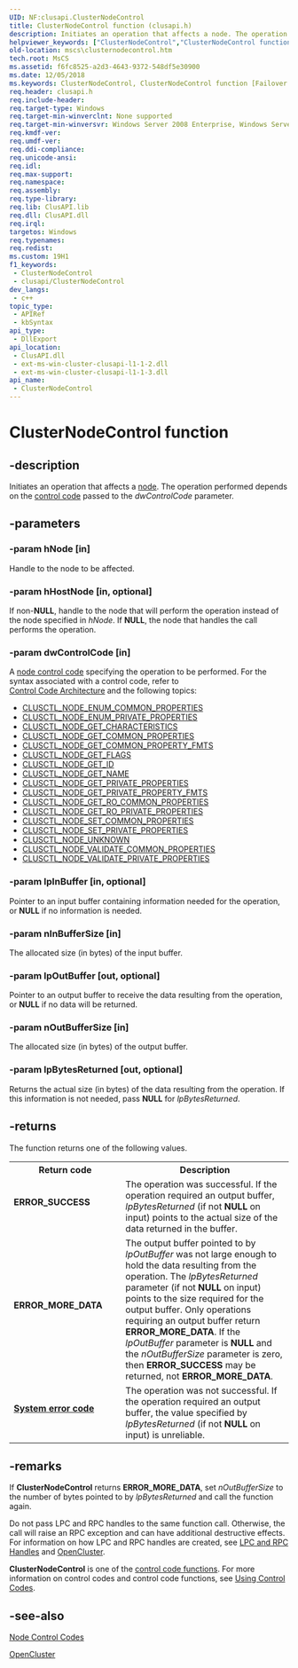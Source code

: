 ```yaml
---
UID: NF:clusapi.ClusterNodeControl
title: ClusterNodeControl function (clusapi.h)
description: Initiates an operation that affects a node. The operation performed depends on the control code passed to the dwControlCode parameter.
helpviewer_keywords: ["ClusterNodeControl","ClusterNodeControl function [Failover Cluster]","_wolf_clusternodecontrol","clusapi/ClusterNodeControl","mscs.clusternodecontrol"]
old-location: mscs\clusternodecontrol.htm
tech.root: MsCS
ms.assetid: f6fc8525-a2d3-4643-9372-548df5e30900
ms.date: 12/05/2018
ms.keywords: ClusterNodeControl, ClusterNodeControl function [Failover Cluster], _wolf_clusternodecontrol, clusapi/ClusterNodeControl, mscs.clusternodecontrol
req.header: clusapi.h
req.include-header: 
req.target-type: Windows
req.target-min-winverclnt: None supported
req.target-min-winversvr: Windows Server 2008 Enterprise, Windows Server 2008 Datacenter
req.kmdf-ver: 
req.umdf-ver: 
req.ddi-compliance: 
req.unicode-ansi: 
req.idl: 
req.max-support: 
req.namespace: 
req.assembly: 
req.type-library: 
req.lib: ClusAPI.lib
req.dll: ClusAPI.dll
req.irql: 
targetos: Windows
req.typenames: 
req.redist: 
ms.custom: 19H1
f1_keywords:
 - ClusterNodeControl
 - clusapi/ClusterNodeControl
dev_langs:
 - c++
topic_type:
 - APIRef
 - kbSyntax
api_type:
 - DllExport
api_location:
 - ClusAPI.dll
 - ext-ms-win-cluster-clusapi-l1-1-2.dll
 - ext-ms-win-cluster-clusapi-l1-1-3.dll
api_name:
 - ClusterNodeControl
---
```


# ClusterNodeControl function


## -description

Initiates an 
    operation that affects a <a href="https://docs.microsoft.com/previous-versions/windows/desktop/mscs/nodes">node</a>. The operation performed depends on the 
    <a href="https://docs.microsoft.com/previous-versions/windows/desktop/mscs/control-codes">control code</a> passed to the 
    <i>dwControlCode</i> parameter.

## -parameters

### -param hNode [in]

Handle to the node to be affected.

### -param hHostNode [in, optional]

If non-<b>NULL</b>, handle to the node that will perform the operation instead of the node 
       specified in <i>hNode</i>. If <b>NULL</b>, the node that handles the call 
       performs the operation.

### -param dwControlCode [in]

A <a href="https://docs.microsoft.com/previous-versions/windows/desktop/mscs/node-control-codes">node control code</a> specifying the operation to be 
       performed. For the syntax associated with a control code, refer to  
       <a href="https://docs.microsoft.com/previous-versions/windows/desktop/mscs/control-code-architecture">Control Code Architecture</a> and the following 
       topics:

<ul>
<li>
<a href="https://docs.microsoft.com/previous-versions/windows/desktop/mscs/clusctl-node-enum-common-properties">CLUSCTL_NODE_ENUM_COMMON_PROPERTIES</a>
</li>
<li>
<a href="https://docs.microsoft.com/previous-versions/windows/desktop/mscs/clusctl-node-enum-private-properties">CLUSCTL_NODE_ENUM_PRIVATE_PROPERTIES</a>
</li>
<li>
<a href="https://docs.microsoft.com/previous-versions/windows/desktop/mscs/clusctl-node-get-characteristics">CLUSCTL_NODE_GET_CHARACTERISTICS</a>
</li>
<li>
<a href="https://docs.microsoft.com/previous-versions/windows/desktop/mscs/clusctl-node-get-common-properties">CLUSCTL_NODE_GET_COMMON_PROPERTIES</a>
</li>
<li>
<a href="https://docs.microsoft.com/previous-versions/windows/desktop/mscs/clusctl-node-get-common-property-fmts">CLUSCTL_NODE_GET_COMMON_PROPERTY_FMTS</a>
</li>
<li>
<a href="https://docs.microsoft.com/previous-versions/windows/desktop/mscs/clusctl-node-get-flags">CLUSCTL_NODE_GET_FLAGS</a>
</li>
<li>
<a href="https://docs.microsoft.com/previous-versions/windows/desktop/mscs/clusctl-node-get-id">CLUSCTL_NODE_GET_ID</a>
</li>
<li>
<a href="https://docs.microsoft.com/previous-versions/windows/desktop/mscs/clusctl-node-get-name">CLUSCTL_NODE_GET_NAME</a>
</li>
<li>
<a href="https://docs.microsoft.com/previous-versions/windows/desktop/mscs/clusctl-node-get-private-properties">CLUSCTL_NODE_GET_PRIVATE_PROPERTIES</a>
</li>
<li>
<a href="https://docs.microsoft.com/previous-versions/windows/desktop/mscs/clusctl-node-get-private-property-fmts">CLUSCTL_NODE_GET_PRIVATE_PROPERTY_FMTS</a>
</li>
<li>
<a href="https://docs.microsoft.com/previous-versions/windows/desktop/mscs/clusctl-node-get-ro-common-properties">CLUSCTL_NODE_GET_RO_COMMON_PROPERTIES</a>
</li>
<li>
<a href="https://docs.microsoft.com/previous-versions/windows/desktop/mscs/clusctl-node-get-ro-private-properties">CLUSCTL_NODE_GET_RO_PRIVATE_PROPERTIES</a>
</li>
<li>
<a href="https://docs.microsoft.com/previous-versions/windows/desktop/mscs/clusctl-node-set-common-properties">CLUSCTL_NODE_SET_COMMON_PROPERTIES</a>
</li>
<li>
<a href="https://docs.microsoft.com/previous-versions/windows/desktop/mscs/clusctl-node-set-private-properties">CLUSCTL_NODE_SET_PRIVATE_PROPERTIES</a>
</li>
<li>
<a href="https://docs.microsoft.com/previous-versions/windows/desktop/mscs/clusctl-node-unknown">CLUSCTL_NODE_UNKNOWN</a>
</li>
<li>
<a href="https://docs.microsoft.com/previous-versions/windows/desktop/mscs/clusctl-node-validate-common-properties">CLUSCTL_NODE_VALIDATE_COMMON_PROPERTIES</a>
</li>
<li>
<a href="https://docs.microsoft.com/previous-versions/windows/desktop/mscs/clusctl-node-validate-private-properties">CLUSCTL_NODE_VALIDATE_PRIVATE_PROPERTIES</a>
</li>
</ul>

### -param lpInBuffer [in, optional]

Pointer to an input buffer containing information needed for the operation, or <b>NULL</b> 
       if no information is needed.

### -param nInBufferSize [in]

The allocated size (in bytes) of the input buffer.

### -param lpOutBuffer [out, optional]

Pointer to an output buffer to receive the data resulting from the operation, or 
       <b>NULL</b> if no data will be returned.

### -param nOutBufferSize [in]

The allocated size (in bytes) of the output buffer.

### -param lpBytesReturned [out, optional]

Returns the actual size (in bytes) of the data resulting from the operation. If this information is not 
       needed, pass <b>NULL</b> for <i>lpBytesReturned</i>.

## -returns

The function returns one of the following values.

<table>
<tr>
<th>Return code</th>
<th>Description</th>
</tr>
<tr>
<td width="40%">
<dl>
<dt><b>ERROR_SUCCESS</b></dt>
</dl>
</td>
<td width="60%">
The operation was successful. If the operation required an output buffer, 
         <i>lpBytesReturned</i> (if not <b>NULL</b> on input) points to the 
         actual size of the data returned in the buffer.

</td>
</tr>
<tr>
<td width="40%">
<dl>
<dt><b>ERROR_MORE_DATA</b></dt>
</dl>
</td>
<td width="60%">
The output buffer pointed to by <i>lpOutBuffer</i> was not large enough to hold the data 
         resulting from the operation. The <i>lpBytesReturned</i> parameter (if not 
         <b>NULL</b> on input) points to the size required for the output buffer. Only operations 
         requiring an output buffer return <b>ERROR_MORE_DATA</b>. If the 
         <i>lpOutBuffer</i> parameter is <b>NULL</b> and the 
         <i>nOutBufferSize</i> parameter is zero, then <b>ERROR_SUCCESS</b> may 
         be returned, not <b>ERROR_MORE_DATA</b>.

</td>
</tr>
<tr>
<td width="40%">
<dl>
<dt><b><a href="https://docs.microsoft.com/windows/desktop/Debug/system-error-codes">System error code</a></b></dt>
</dl>
</td>
<td width="60%">
The operation was not successful. If the operation required an output buffer, the value specified by 
         <i>lpBytesReturned</i> (if not <b>NULL</b> on input) is 
         unreliable.

</td>
</tr>
</table>

## -remarks

If <b>ClusterNodeControl</b> returns 
     <b>ERROR_MORE_DATA</b>, set <i>nOutBufferSize</i> to the number of bytes 
     pointed to by <i>lpBytesReturned</i> and call the function again.

Do not pass LPC and RPC handles to the same function call. Otherwise, the call will raise an RPC exception and 
     can have additional destructive effects. For information on how LPC and RPC handles are created, see 
     <a href="https://docs.microsoft.com/previous-versions/windows/desktop/mscs/lpc-and-rpc-handles">LPC and RPC Handles</a> and 
     <a href="https://docs.microsoft.com/windows/desktop/api/clusapi/nf-clusapi-opencluster">OpenCluster</a>.

<b>ClusterNodeControl</b> is one of the 
     <a href="https://docs.microsoft.com/previous-versions/windows/desktop/mscs/control-code-functions">control code functions</a>. For more information on 
     control codes and control code functions, see 
     <a href="https://docs.microsoft.com/previous-versions/windows/desktop/mscs/using-control-codes">Using Control Codes</a>.

## -see-also

<a href="https://docs.microsoft.com/previous-versions/windows/desktop/mscs/node-control-codes">Node Control Codes</a>



<a href="https://docs.microsoft.com/windows/desktop/api/clusapi/nf-clusapi-opencluster">OpenCluster</a>

